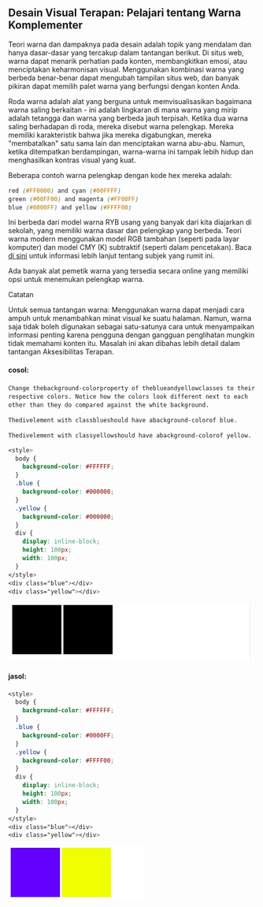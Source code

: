 ## Desain Visual Terapan: Pelajari tentang Warna Komplementer

Teori warna dan dampaknya pada desain adalah topik yang mendalam dan hanya dasar-dasar yang tercakup dalam tantangan berikut. Di situs web, warna dapat menarik perhatian pada konten, membangkitkan emosi, atau menciptakan keharmonisan visual. Menggunakan kombinasi warna yang berbeda benar-benar dapat mengubah tampilan situs web, dan banyak pikiran dapat memilih palet warna yang berfungsi dengan konten Anda.

Roda warna adalah alat yang berguna untuk memvisualisasikan bagaimana warna saling berkaitan - ini adalah lingkaran di mana warna yang mirip adalah tetangga dan warna yang berbeda jauh terpisah. Ketika dua warna saling berhadapan di roda, mereka disebut warna pelengkap. Mereka memiliki karakteristik bahwa jika mereka digabungkan, mereka "membatalkan" satu sama lain dan menciptakan warna abu-abu. Namun, ketika ditempatkan berdampingan, warna-warna ini tampak lebih hidup dan menghasilkan kontras visual yang kuat.

Beberapa contoh warna pelengkap dengan kode hex mereka adalah:

```css
red (#FF0000) and cyan (#00FFFF)
green (#00FF00) and magenta (#FF00FF)
blue (#0000FF) and yellow (#FFFF00)
```

Ini berbeda dari model warna RYB usang yang banyak dari kita diajarkan di sekolah, yang memiliki warna dasar dan pelengkap yang berbeda. Teori warna modern menggunakan model RGB tambahan \(seperti pada layar komputer\) dan model CMY \(K\) subtraktif \(seperti dalam pencetakan\). Baca [di sini](https://en.wikipedia.org/wiki/Color_model) untuk informasi lebih lanjut tentang subjek yang rumit ini.

Ada banyak alat pemetik warna yang tersedia secara online yang memiliki opsi untuk menemukan pelengkap warna.

Catatan

Untuk semua tantangan warna: Menggunakan warna dapat menjadi cara ampuh untuk menambahkan minat visual ke suatu halaman. Namun, warna saja tidak boleh digunakan sebagai satu-satunya cara untuk menyampaikan informasi penting karena pengguna dengan gangguan penglihatan mungkin tidak memahami konten itu. Masalah ini akan dibahas lebih detail dalam tantangan Aksesibilitas Terapan.

#### cosol:

`Change thebackground-colorproperty of theblueandyellowclasses to their respective colors. Notice how the colors look different next to each other than they do compared against the white background.`

`Thedivelement with classblueshould have abackground-colorof blue.`

`Thedivelement with classyellowshould have abackground-colorof yellow.`

```css
<style>
  body {
    background-color: #FFFFFF;
  }
  .blue {
    background-color: #000000;
  }
  .yellow {
    background-color: #000000;
  }
  div {
    display: inline-block;
    height: 100px;
    width: 100px;
  }
</style>
<div class="blue"></div>
<div class="yellow"></div>
```

![](/assets/bl1.jpg)

#### jasol:

```css
<style>
  body {
    background-color: #FFFFFF;
  }
  .blue {
    background-color: #0000FF;
  }
  .yellow {
    background-color: #FFFF00;
  }
  div {
    display: inline-block;
    height: 100px;
    width: 100px;
  }
</style>
<div class="blue"></div>
<div class="yellow"></div>
```

![](/assets/bl2.jpg)

